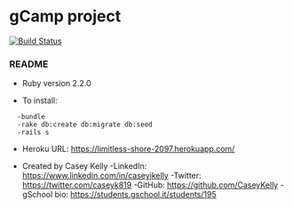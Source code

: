<h1>gCamp project</h1>

[![Build Status](https://travis-ci.org/CaseyKelly/gCamp-Casey-Kelly.svg)](https://travis-ci.org/CaseyKelly/gCamp-Casey-Kelly)

<h3>README</h3>

* Ruby version
  2.2.0

* To install:
```
  -bundle
  -rake db:create db:migrate db:seed
  -rails s
```
* Heroku URL: https://limitless-shore-2097.herokuapp.com/

* Created by Casey Kelly
  -LinkedIn: https://www.linkedin.com/in/caseyjkelly
  -Twitter: https://twitter.com/caseyk819
  -GitHub: https://github.com/CaseyKelly
  -gSchool bio: https://students.gschool.it/students/195

